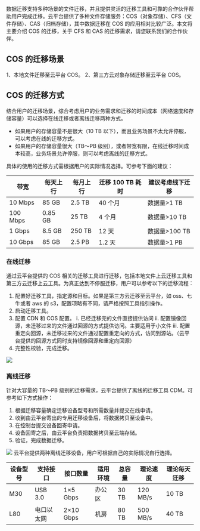 数据迁移支持多种场景的文件迁移，并且提供灵活的迁移工具和可靠的合作伙伴帮助用户完成迁移。云平台提供了多种文件存储服务：COS（对象存储）、CFS（文件存储）、CAS（归档存储），其中数据迁移在 COS 的应用相对比较广泛。本文将主要介绍 COS 的迁移，关于 CFS 和 CAS 的迁移需求，请您联系我们的合作伙伴。

## COS 的迁移场景
1、本地文件迁移至云平台 COS。
2、第三方云对象存储迁移至云平台 COS。

## COS 的迁移方式
结合用户的迁移场景，综合考虑用户的业务需求和迁移的时间成本（网络速度和存储容量）可以选择在线迁移或者离线迁移两种方式。
- 如果用户的存储容量不是很大（10 TB 以下），而且业务场景不太允许停服，可以考虑在线的迁移方式。
- 如果用户的存储容量很大（TB～PB 级别），或者带宽有限，在线迁移时间成本较高，业务场景允许停服，则可以考虑离线的迁移方式。

具体的使用的迁移方式需根据用户的实际情况选择。可参考下面的建议：

| 带宽 | 每天上行 | 每月上行 | 迁移 100 TB 耗时 | 建议考虑线下迁移 |
|---------|---------|---------|---------|---------|
| 10 Mbps | 85 GB | 2.5 TB | 40 个月 | 数据量>1 TB |
| 100 Mbps | 0.85 GB | 25 TB | 4 个月 | 数据量>10 TB |
| 1 Gbps | 8.5 GB | 250 TB | 12 天 | 数据量>100 TB |
| 10 Gbps | 85 GB | 2.5 PB | 1.2 天 | 数据量>1 PB |

### 在线迁移
通过云平台提供的 COS 相关的迁移工具进行迁移，包括本地文件上云迁移工具和第三方云迁移上云工具。为真正达到不停服迁移，用户可以参考以下的迁移流程：
1. 配置好迁移工具，指定源和目标。如果是第三方云迁移至云平台，如 oss、七牛或者 aws 的 s3，配置项略有不同，请严格按照工具指引操作。
2. 启动迁移工具。
3. 配置 CDN 和 COS 配置。
  i. 已经迁移完的文件直接提供访问
  ii.  配置镜像回源，未迁移过来的文件通过回源的方式提供访问。主要适用于小文件
  iii. 配置重定向回源，未迁移过来的文件通过配置重定向的方式，访问到源站。（云平台提供的回源方式同时支持镜像回源和重定向回源）
4. 完整性校验，完成迁移。

![](https://mc.qcloudimg.com/static/img/84f93468ead64f3d568f30652c892b09/image.png)

### 离线迁移	
针对大容量的 TB～PB 级别的迁移需求，云平台提供了离线的迁移工具 CDM。可参考如下方式操作：
1. 根据迁移容量确定迁移设备型号和所需数量并提交在线申请。
2. 收到由云平台寄出的专用迁移设备后，将数据拷贝至设备中。
3. 在控制台提交设备回寄申请。
4. 设备回寄之后，由云平台负责把数据拷贝至云端存储。
5. 验证，完成数据迁移。

![](https://mc.qcloudimg.com/static/img/92b71616351aef744a8a7a60f4440998/image.png)
云平台提供两种离线迁移设备，用户可根据自己的实际情况自行选择。

| 设备型号 | 支持接口 | 接口数量 | 适用环境 | 总容量 | 理论速度 | 理论每天迁移 |
|---------|---------|---------|---------|---------|---------|---------|
| M30 | USB 3.0 | 1×5 Gbps | 办公区 | 30 TB | 120 MB/s | 10 TB |
| L80 | 电口以太网 | 2×10 Gbps | 机房 | 80 TB | 500 MB/s | 40 TB |
